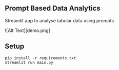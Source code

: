 ## Prompt Based Data Analytics<br>
Streamlit app to analyse tabular data using prompts<br>

![Alt Text][demo.png]

## Setup<br>
```pip install -r requirements.txt```<br>
```streamlit run main.py```<br>